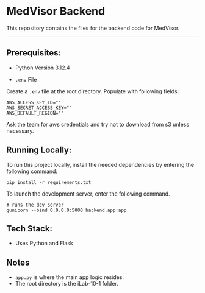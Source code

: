 # MedVisor Backend

This repository contains the files for the backend code for MedVisor.

---

## Prerequisites:

- Python Version 3.12.4

- `.env` File

Create a `.env` file at the root directory. Populate with following fields:
```
AWS_ACCESS_KEY_ID=""
AWS_SECRET_ACCESS_KEY=""
AWS_DEFAULT_REGION=""
```
Ask the team for aws credentials and try not to download from s3 unless necessary.

## Running Locally:

To run this project locally, install the needed dependencies by entering the
following command:

```shell
pip install -r requirements.txt
```

To launch the development server, enter the following command.
```shell
# runs the dev server
gunicorn --bind 0.0.0.0:5000 backend.app:app
```

## Tech Stack:

- Uses Python and Flask

## Notes

- `app.py` is where the main app logic resides.
- The  root directory is the iLab-10-1 folder.
